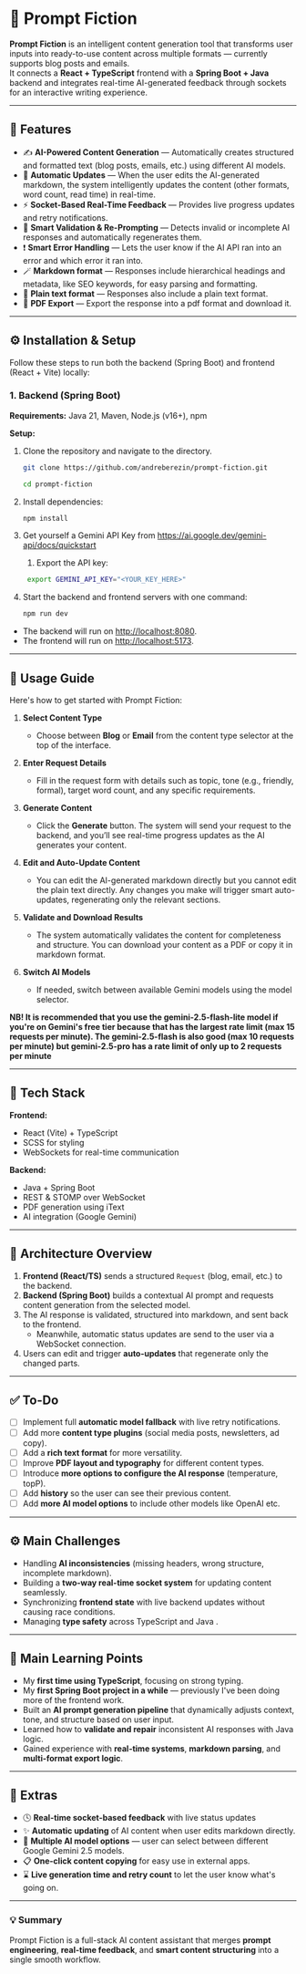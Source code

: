 # 🧠 Prompt Fiction

**Prompt Fiction** is an intelligent content generation tool that transforms user inputs into ready-to-use content across multiple formats — currently supports blog posts and emails.  
It connects a **React + TypeScript** frontend with a **Spring Boot + Java** backend and integrates real-time AI-generated feedback through sockets for an interactive writing experience.

---

## 🚀 Features

- ✍️ **AI-Powered Content Generation** — Automatically creates structured and formatted text (blog posts, emails, etc.) using different AI models.
- 🔄 **Automatic Updates** — When the user edits the AI-generated markdown, the system intelligently updates the content (other formats, word count, read time) in real-time.
- ⚡  **Socket-Based Real-Time Feedback** — Provides live progress updates and retry notifications.
- 🧠 **Smart Validation & Re-Prompting** — Detects invalid or incomplete AI responses and automatically regenerates them.
- ❗ **Smart Error Handling** — Lets the user know if the AI API ran into an error and which error it ran into.
- 🪄 **Markdown format** — Responses include hierarchical headings and metadata, like SEO keywords, for easy parsing and formatting.
- 📝 **Plain text format** — Responses also include a plain text format.
- 📄 **PDF Export** — Export the response into a pdf format and download it.

---

## ⚙️ Installation & Setup

Follow these steps to run both the backend (Spring Boot) and frontend (React + Vite) locally:

### 1. Backend (Spring Boot)

**Requirements:** Java 21, Maven, Node.js (v16+), npm

**Setup:**
1. Clone the repository and navigate to the directory.
    ```sh
   git clone https://github.com/andreberezin/prompt-fiction.git
   ```
    ```sh
   cd prompt-fiction
   ```

2. Install dependencies:
   ```sh
   npm install
   ```

3. Get yourself a Gemini API Key from https://ai.google.dev/gemini-api/docs/quickstart
   1. Export the API key:
   ```sh
    export GEMINI_API_KEY="<YOUR_KEY_HERE>"
    ```
4. Start the backend and frontend servers with one command:
   ```sh
   npm run dev
   ```
- The backend will run on [http://localhost:8080](http://localhost:8080). 
- The frontend will run on [http://localhost:5173](http://localhost:5173).

---

## 🧭 Usage Guide

Here's how to get started with Prompt Fiction:

1. **Select Content Type**
    - Choose between **Blog** or **Email** from the content type selector at the top of the interface.

2. **Enter Request Details**
    - Fill in the request form with details such as topic, tone (e.g., friendly, formal), target word count, and any specific requirements.

3. **Generate Content**
    - Click the **Generate** button. The system will send your request to the backend, and you’ll see real-time progress updates as the AI generates your content.

4. **Edit and Auto-Update Content**
    - You can edit the AI-generated markdown directly but you cannot edit the plain text directly. Any changes you make will trigger smart auto-updates, regenerating only the relevant sections.

5. **Validate and Download Results**
    - The system automatically validates the content for completeness and structure. You can download your content as a PDF or copy it in markdown format.

6. **Switch AI Models**
    - If needed, switch between available Gemini models using the model selector.

**NB! It is recommended that you use the gemini-2.5-flash-lite model if you're on Gemini's free tier because that has the largest rate limit (max 15 requests per minute). 
The gemini-2.5-flash is also good (max 10 requests per minute) but gemini-2.5-pro has a rate limit of only up to 2 requests per minute**

---

## 🧰 Tech Stack

**Frontend:**
- React (Vite) + TypeScript
- SCSS for styling
- WebSockets for real-time communication

**Backend:**
- Java + Spring Boot
- REST & STOMP over WebSocket
- PDF generation using iText
- AI integration (Google Gemini)

---

## 🧩 Architecture Overview

1. **Frontend (React/TS)** sends a structured `Request` (blog, email, etc.) to the backend.
2. **Backend (Spring Boot)** builds a contextual AI prompt and requests content generation from the selected model.
3. The AI response is validated, structured into markdown, and sent back to the frontend. 
   - Meanwhile, automatic status updates are send to the user via a WebSocket connection.
4. Users can edit and trigger **auto-updates** that regenerate only the changed parts.

---

## ✅ To-Do

- [ ] Implement full **automatic model fallback** with live retry notifications.
- [ ] Add more **content type plugins** (social media posts, newsletters, ad copy).
- [ ] Add a **rich text format** for more versatility.
- [ ] Improve **PDF layout and typography** for different content types.
- [ ] Introduce **more options to configure the AI response** (temperature, topP).
- [ ] Add **history** so the user can see their previous content.
- [ ] Add **more AI model options** to include other models like OpenAI etc.

---

## ⚙️ Main Challenges

- Handling **AI inconsistencies** (missing headers, wrong structure, incomplete markdown).
- Building a **two-way real-time socket system** for updating content seamlessly.
- Synchronizing **frontend state** with live backend updates without causing race conditions.
- Managing **type safety** across TypeScript and Java .

---

## 🧠 Main Learning Points

- My **first time using TypeScript**, focusing on strong typing.
- My **first Spring Boot project in a while** — previously I've been doing more of the frontend work.
- Built an **AI prompt generation pipeline** that dynamically adjusts context, tone, and structure based on user input.
- Learned how to **validate and repair** inconsistent AI responses with Java logic.
- Gained experience with **real-time systems**, **markdown parsing**, and **multi-format export logic**.

---

## 🌟 Extras

- 🕓 **Real-time socket-based feedback** with live status updates
- ✨ **Automatic updating** of AI content when user edits markdown directly.
- 🧠 **Multiple AI model options** — user can select between different Google Gemini 2.5 models.
- 📋 **One-click content copying** for easy use in external apps.
- ⌛ **Live generation time and retry count** to let the user know what's going on.

---

### 💡 Summary
Prompt Fiction is a full-stack AI content assistant that merges **prompt engineering**, **real-time feedback**, and **smart content structuring** into a single smooth workflow.